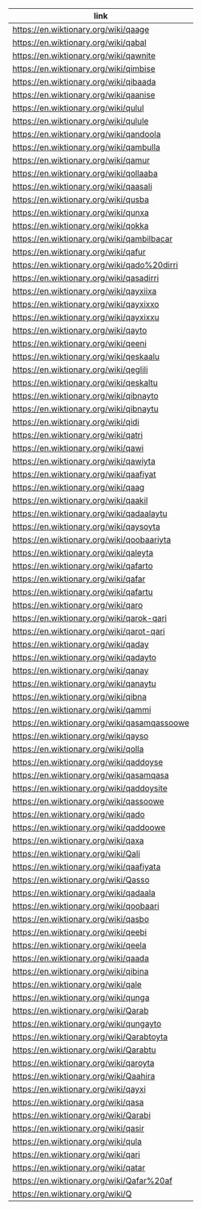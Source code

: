 |link|
|----|
|https://en.wiktionary.org/wiki/qaage|
|https://en.wiktionary.org/wiki/qabal|
|https://en.wiktionary.org/wiki/qawnite|
|https://en.wiktionary.org/wiki/qimbise|
|https://en.wiktionary.org/wiki/qibaada|
|https://en.wiktionary.org/wiki/qaanise|
|https://en.wiktionary.org/wiki/qulul|
|https://en.wiktionary.org/wiki/qulule|
|https://en.wiktionary.org/wiki/qandoola|
|https://en.wiktionary.org/wiki/qambulla|
|https://en.wiktionary.org/wiki/qamur|
|https://en.wiktionary.org/wiki/qollaaba|
|https://en.wiktionary.org/wiki/qaasali|
|https://en.wiktionary.org/wiki/qusba|
|https://en.wiktionary.org/wiki/qunxa|
|https://en.wiktionary.org/wiki/qokka|
|https://en.wiktionary.org/wiki/qambilbacar|
|https://en.wiktionary.org/wiki/qafur|
|https://en.wiktionary.org/wiki/qado%20dirri|
|https://en.wiktionary.org/wiki/qasadirri|
|https://en.wiktionary.org/wiki/qayxiixa|
|https://en.wiktionary.org/wiki/qayxixxo|
|https://en.wiktionary.org/wiki/qayxixxu|
|https://en.wiktionary.org/wiki/qayto|
|https://en.wiktionary.org/wiki/qeeni|
|https://en.wiktionary.org/wiki/qeskaalu|
|https://en.wiktionary.org/wiki/qeglili|
|https://en.wiktionary.org/wiki/qeskaltu|
|https://en.wiktionary.org/wiki/qibnayto|
|https://en.wiktionary.org/wiki/qibnaytu|
|https://en.wiktionary.org/wiki/qidi|
|https://en.wiktionary.org/wiki/qatri|
|https://en.wiktionary.org/wiki/qawi|
|https://en.wiktionary.org/wiki/qawiyta|
|https://en.wiktionary.org/wiki/qaafiyat|
|https://en.wiktionary.org/wiki/qaag|
|https://en.wiktionary.org/wiki/qaakil|
|https://en.wiktionary.org/wiki/qadaalaytu|
|https://en.wiktionary.org/wiki/qaysoyta|
|https://en.wiktionary.org/wiki/qoobaariyta|
|https://en.wiktionary.org/wiki/qaleyta|
|https://en.wiktionary.org/wiki/qafarto|
|https://en.wiktionary.org/wiki/qafar|
|https://en.wiktionary.org/wiki/qafartu|
|https://en.wiktionary.org/wiki/qaro|
|https://en.wiktionary.org/wiki/qarok-qari|
|https://en.wiktionary.org/wiki/qarot-qari|
|https://en.wiktionary.org/wiki/qaday|
|https://en.wiktionary.org/wiki/qadayto|
|https://en.wiktionary.org/wiki/qanay|
|https://en.wiktionary.org/wiki/qanaytu|
|https://en.wiktionary.org/wiki/qibna|
|https://en.wiktionary.org/wiki/qammi|
|https://en.wiktionary.org/wiki/qasamqassoowe|
|https://en.wiktionary.org/wiki/qayso|
|https://en.wiktionary.org/wiki/qolla|
|https://en.wiktionary.org/wiki/qaddoyse|
|https://en.wiktionary.org/wiki/qasamqasa|
|https://en.wiktionary.org/wiki/qaddoysite|
|https://en.wiktionary.org/wiki/qassoowe|
|https://en.wiktionary.org/wiki/qado|
|https://en.wiktionary.org/wiki/qaddoowe|
|https://en.wiktionary.org/wiki/qaxa|
|https://en.wiktionary.org/wiki/Qali|
|https://en.wiktionary.org/wiki/qaafiyata|
|https://en.wiktionary.org/wiki/Qasso|
|https://en.wiktionary.org/wiki/qadaala|
|https://en.wiktionary.org/wiki/qoobaari|
|https://en.wiktionary.org/wiki/qasbo|
|https://en.wiktionary.org/wiki/qeebi|
|https://en.wiktionary.org/wiki/qeela|
|https://en.wiktionary.org/wiki/qaada|
|https://en.wiktionary.org/wiki/qibina|
|https://en.wiktionary.org/wiki/qale|
|https://en.wiktionary.org/wiki/qunga|
|https://en.wiktionary.org/wiki/Qarab|
|https://en.wiktionary.org/wiki/qungayto|
|https://en.wiktionary.org/wiki/Qarabtoyta|
|https://en.wiktionary.org/wiki/Qarabtu|
|https://en.wiktionary.org/wiki/qaroyta|
|https://en.wiktionary.org/wiki/Qaahira|
|https://en.wiktionary.org/wiki/qayxi|
|https://en.wiktionary.org/wiki/qasa|
|https://en.wiktionary.org/wiki/Qarabi|
|https://en.wiktionary.org/wiki/qasir|
|https://en.wiktionary.org/wiki/qula|
|https://en.wiktionary.org/wiki/qari|
|https://en.wiktionary.org/wiki/qatar|
|https://en.wiktionary.org/wiki/Qafar%20af|
|https://en.wiktionary.org/wiki/Q|
